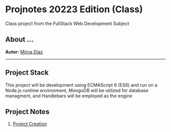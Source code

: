 # Projnotes 20223 Edition (Class)
Class project from the FullStack Web Development Subject 

## About ...
**Autor:** [Mirna Diaz]()

----

## Project Stack
This project will be development using ECMAScript 6 (ES6) and run on a Node.js runtime environment, MongoDB will be utilized for database managment, and Handlebars will be employed as the engine

## Project Notes
1. [Project Creation](https://github.com/mirna14/projnotes-2023a-class/tree/main)